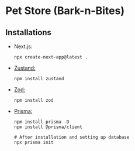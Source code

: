 # Pet Store (Bark-n-Bites)

## Installations

- Next.js:
  ```
  npx create-next-app@latest .
  ```
- [Zustand:](https://zustand.docs.pmnd.rs/getting-started/introduction)
  ```
  npm install zustand
  ```
- [Zod:](https://zod.dev/)
  ```
  npm install zod
  ```
- [Prisma:](https://www.prisma.io/docs)

  ```
  npm install prisma -D
  npm install @prisma/client

  # After installation and setting up database
  npx prisma init
  ```
